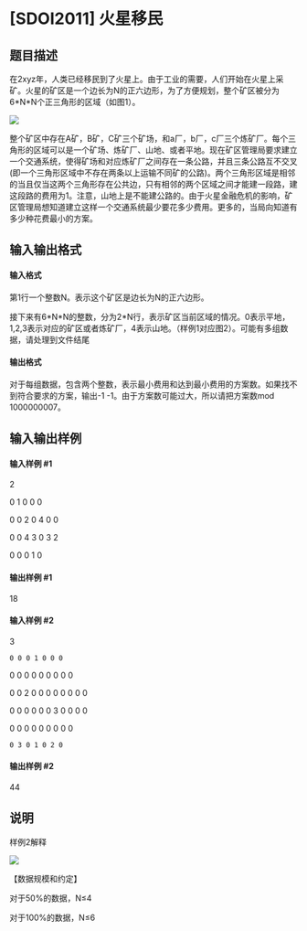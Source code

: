 
# [SDOI2011] 火星移民
## 题目描述
在2xyz年，人类已经移民到了火星上。由于工业的需要，人们开始在火星上采矿。火星的矿区是一个边长为N的正六边形，为了方便规划，整个矿区被分为6\*N\*N个正三角形的区域（如图1）。

 ![](https://cdn.luogu.com.cn/upload/pic/1618.png) 

整个矿区中存在A矿，B矿，C矿三个矿场，和a厂，b厂，c厂三个炼矿厂。每个三角形的区域可以是一个矿场、炼矿厂、山地、或者平地。现在矿区管理局要求建立一个交通系统，使得矿场和对应炼矿厂之间存在一条公路，并且三条公路互不交叉(即一个三角形区域中不存在两条以上运输不同矿的公路)。两个三角形区域是相邻的当且仅当这两个三角形存在公共边，只有相邻的两个区域之间才能建一段路，建这段路的费用为1。注意，山地上是不能建公路的。由于火星金融危机的影响，矿区管理局想知道建立这样一个交通系统最少要花多少费用。更多的，当局向知道有多少种花费最小的方案。

## 输入输出格式
#### 输入格式

第1行一个整数N。表示这个矿区是边长为N的正六边形。

接下来有6\*N\*N的整数，分为2\*N行，表示矿区当前区域的情况。0表示平地，1,2,3表示对应的矿区或者炼矿厂，4表示山地。（样例1对应图2）。可能有多组数据，请处理到文件结尾

#### 输出格式

对于每组数据，包含两个整数，表示最小费用和达到最小费用的方案数。如果找不到符合要求的方案，输出-1 -1。由于方案数可能过大，所以请把方案数mod 1000000007。

## 输入输出样例
#### 输入样例 #1
2
  0 1 0 0 0
0 0 2 0 4 0 0
0 0 4 3 0 3 2
  0 0 0 1 0

#### 输出样例 #1
18
#### 输入样例 #2
3
    0 0 0 1 0 0 0
  0 0 0 0 0 0 0 0 0
0 0 2 0 0 0 0 0 0 0 0
0 0 0 0 0 0 3 0 0 0 0
  0 0 0 0 0 0 0 0 0
    0 3 0 1 0 2 0

#### 输出样例 #2
44
## 说明
样例2解释

 ![](https://cdn.luogu.com.cn/upload/pic/1619.png) 

【数据规模和约定】

对于50%的数据，N≤4

对于100%的数据，N≤6

